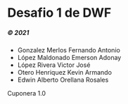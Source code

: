 # Desafio 1 de DWF

##### © 2021

- Gonzalez Merlos Fernando Antonio 
- López Maldonado Emerson Adonay 
- López Rivera Victor José 
- Otero Henriquez Kevin Armando
- Edwin Alberto Orellana Rosales

Cuponera 1.0
